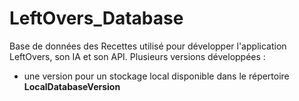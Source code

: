 # LeftOvers_Database

Base de données des Recettes utilisé pour développer l'application LeftOvers, son IA et son API.
Plusieurs versions développées :
* une version pour un stockage local disponible dans le répertoire **LocalDatabaseVersion**